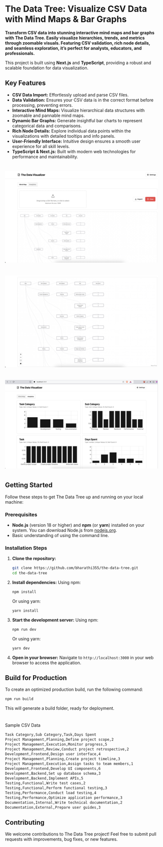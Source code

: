 # The Data Tree: Visualize CSV Data with Mind Maps & Bar Graphs

**Transform CSV data into stunning interactive mind maps and bar graphs with The Data Tree. Easily visualize hierarchies, trends, and metrics through zoomable visuals. Featuring CSV validation, rich node details, and seamless exploration, it’s perfect for analysts, educators, and professionals.**

This project is built using **Next.js** and **TypeScript**, providing a robust and scalable foundation for data visualization.

## Key Features

*   **CSV Data Import:** Effortlessly upload and parse CSV files.
*   **Data Validation:**  Ensures your CSV data is in the correct format before processing, preventing errors.
*   **Interactive Mind Maps:**  Visualize hierarchical data structures with zoomable and pannable mind maps.
*   **Dynamic Bar Graphs:** Generate insightful bar charts to represent categorical data and comparisons.
*   **Rich Node Details:** Explore individual data points within the visualizations with detailed tooltips and info panels.
*   **User-Friendly Interface:** Intuitive design ensures a smooth user experience for all skill levels.
*   **TypeScript & Next.js:** Built with modern web technologies for performance and maintainability.

#

![alt text](image-1.png)

#

![alt text](image-2.png)


#
![alt text](image.png)
#
## Getting Started

Follow these steps to get The Data Tree up and running on your local machine:

### Prerequisites

*   **Node.js** (version 18 or higher) and **npm** (or **yarn**) installed on your system. You can download Node.js from [nodejs.org](https://nodejs.org/).
*   Basic understanding of using the command line.

### Installation Steps

1.  **Clone the repository:**
    ```bash
    git clone https://github.com/bharathi355/the-data-tree.git
    cd the-data-tree
    ```

2.  **Install dependencies:**
    Using npm:
    ```bash
    npm install
    ```
    Or using yarn:
    ```bash
    yarn install
    ```

3.  **Start the development server:**
    Using npm:
    ```bash
    npm run dev
    ```
    Or using yarn:
    ```bash
    yarn dev
    ```

4.  **Open in your browser:**
    Navigate to `http://localhost:3000` in your web browser to access the application.

## Build for Production

To create an optimized production build, run the following command:

```bash
npm run build
```

This will generate a build folder, ready for deployment.
#
Sample CSV Data
```
Task Category,Sub Category,Task,Days Spent
Project Management,Planning,Define project scope,2
Project Management,Execution,Monitor progress,5
Project Management,Review,Conduct project retrospective,2
Development,Frontend,Design user interface,4
Project Management,Planning,Create project timeline,3
Project Management,Execution,Assign tasks to team members,1
Development,Frontend,Develop UI components,6
Development,Backend,Set up database schema,3
Development,Backend,Implement APIs,5
Testing,Functional,Write test cases,2
Testing,Functional,Perform functional testing,3
Testing,Performance,Conduct load testing,4
Testing,Performance,Optimize application performance,3
Documentation,Internal,Write technical documentation,2
Documentation,External,Prepare user guides,3
```


## Contributing

We welcome contributions to The Data Tree project! Feel free to submit pull requests with improvements, bug fixes, or new features.


